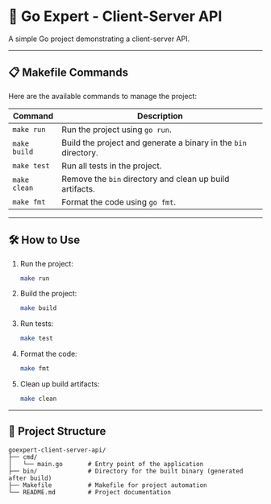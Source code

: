 # 🚀 Go Expert - Client-Server API

A simple Go project demonstrating a client-server API.

---

## 📋 Makefile Commands

Here are the available commands to manage the project:

| Command      | Description                                                     |
| ------------ | --------------------------------------------------------------- |
| `make run`   | Run the project using `go run`.                                 |
| `make build` | Build the project and generate a binary in the `bin` directory. |
| `make test`  | Run all tests in the project.                                   |
| `make clean` | Remove the `bin` directory and clean up build artifacts.        |
| `make fmt`   | Format the code using `go fmt`.                                 |

---

## 🛠️ How to Use

1. Run the project:

   ```bash
   make run
   ```

2. Build the project:

   ```bash
   make build
   ```

3. Run tests:

   ```bash
   make test
   ```

4. Format the code:

   ```bash
   make fmt
   ```

5. Clean up build artifacts:
   ```bash
   make clean
   ```

---

## 📂 Project Structure

```
goexpert-client-server-api/
├── cmd/
│   └── main.go       # Entry point of the application
├── bin/              # Directory for the built binary (generated after build)
├── Makefile          # Makefile for project automation
└── README.md         # Project documentation
```
